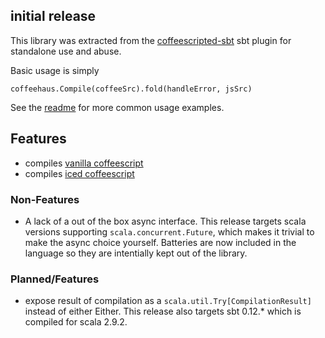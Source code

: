 ## initial release

This library was extracted from the [coffeescripted-sbt](https://github.com/softprops/coffeescripted-sbt) sbt plugin for standalone use and abuse.

Basic usage is simply

    coffeehaus.Compile(coffeeSrc).fold(handleError, jsSrc)

See the [readme](https://github.com/softprops/coffeehaus/#readme) for more common usage examples.

## Features

- compiles [vanilla coffeescript](http://coffeescript.org/)
- compiles [iced coffeescript](http://maxtaco.github.io/coffee-script/)

### Non-Features

- A lack of a out of the box async interface. This release targets scala versions supporting `scala.concurrent.Future`, which 
makes it trivial to make the async choice yourself. Batteries are now included in the language so they are intentially kept out
of the library.

### Planned/Features

- expose result of compilation as a `scala.util.Try[CompilationResult]` instead of either Either. This release also targets sbt 0.12.* which is compiled for scala 2.9.2.
